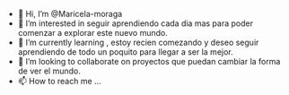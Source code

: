 - 👋 Hi, I’m @Maricela-moraga
- 👀 I’m interested in seguir aprendiendo cada dia mas para poder comenzar a explorar este nuevo mundo. 
- 🌱 I’m currently learning , estoy recien comezando y deseo seguir  aprendiendo de todo un poquito para llegar  a ser la mejor.
- 💞️ I’m looking to collaborate on proyectos que puedan cambiar la  forma de ver el mundo.
- 📫 How to reach me ...

<!---
Maricela-moraga/Maricela-moraga is a ✨ special ✨ repository because its `README.md` (this file) appears on your GitHub profile.
You can click the Preview link to take a look at your changes.
--->
